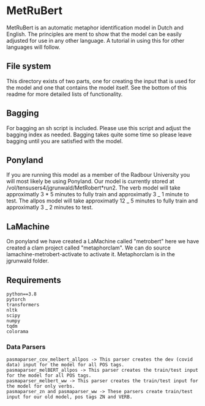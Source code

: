 # MetRuBert

MetRuBert is an automatic metaphor identification model in Dutch and English.
The principles are ment to show that the model can be easily adjusted for use in any other language.
A tutorial in using this for other languages will follow.

## File system

This directory exists of two parts, one for creating the input that is used for the model and one that contains the model itself.
See the bottom of this readme for more detailed lists of functionality.

## Bagging

For bagging an sh script is included. Please use this script and adjust the bagging index as needed.
Bagging takes quite some time so please leave bagging until you are satisfied with the model.

## Ponyland

If you are running this model as a member of the Radbour University you will most likely be using Ponyland.
Our model is currently stored at /vol/tensusers4/jgrunwald/MetRobert*run2.
The verb model will take approximatly 3 * 5 minutes to fully train and approximatly 3 _ 1 minute to test.
The allpos model will take approximatly 12 _ 5 minutes to fully train and approximatly 3 \_ 2 minutes to test.

## LaMachine
On ponyland we have created a LaMachine called "metrobert" here we have created a clam project called "metaphorclam".
We can do source lamachine-metrobert-activate to activate it. Metaphorclam is in the jgrunwald folder.

## Requirements

```
python==3.8
pytorch
transformers
nltk
scipy
numpy
tqdm
colorama
```

### Data Parsers

```
pasmaparser_cov_melbert_allpos -> This parser creates the dev (covid data) input for the model for all POS tags.
pasmaparser_melBERT_allpos -> This parser creates the train/test input for the model for all POS tags.
pasmaparser_melbert_ww -> This parser creates the train/test input for the model for only verbs.
pasmaparser_zn and pasmaparser_ww -> These parsers create train/test input for our old model, pos tags ZN and VERB.
```
